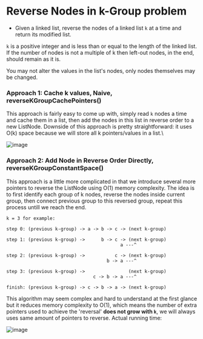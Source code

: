 # Reverse Nodes in k-Group problem
* Given a linked list, reverse the nodes of a linked list `k` at a time and return its modified list.

`k` is a positive integer and is less than or equal to the length of the linked list. If the number of nodes is not a multiple of k then left-out nodes, in the end, should remain as it is.

You may not alter the values in the list's nodes, only nodes themselves may be changed.

### Approach 1: Cache k values, Naive, reverseKGroupCachePointers()
This approach is fairly easy to come up with, simply read `k` nodes a time and cache them in a list, then add the nodes in this list in reverse order to a new ListNode.
Downside of this approach is pretty straightforward: it uses O(k) space because we will store all k pointers/values in a list.\

![image](https://user-images.githubusercontent.com/25105806/120912350-202f2080-c643-11eb-862d-b072b6c36b6c.png)

### Approach 2: Add Node in Reverse Order Directly, reverseKGroupConstantSpace()
This approach is a little more complicated in that we introduce several more pointers to reverse the ListNode using O(1) memory complexity. The idea is to first identify each group of k nodes, reverse the nodes inside current group, then connect previous group to this reversed group, repeat this process untill we reach the end.
```
k = 3 for example:

step 0: (previous k-group) -> a -> b -> c -> (next k-group)

step 1: (previous k-group) ->      b -> c -> (next k-group)
                                          a ---^

step 2: (previous k-group) ->           c -> (next k-group)
                                     b -> a ---^

step 3: (previous k-group) ->                (next k-group)
                                c -> b -> a ---^

finish: (previous k-group) -> c -> b -> a -> (next k-group)
```
This algorithm may seem complex and hard to understand at the first glance but it reduces memory complexity to O(1), which means the number of extra pointers used to achieve the 'reversal' **does not grow with `k`**, we will always uses same amount of pointers to reverse.
Actual running time:

![image](https://user-images.githubusercontent.com/25105806/120912515-ad26a980-c644-11eb-9bf5-652969d3af3d.png)
